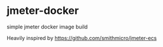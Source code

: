 # jmeter-docker
simple jmeter docker image build

Heavily inspired by https://github.com/smithmicro/jmeter-ecs